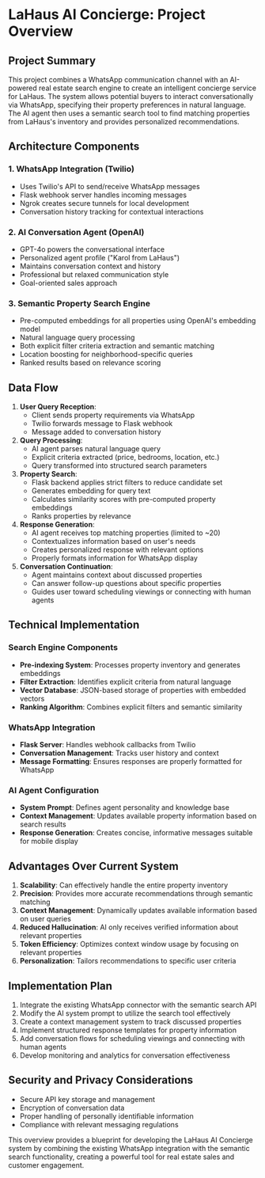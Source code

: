 # **LaHaus AI Concierge: Project Overview**

## **Project Summary**

This project combines a WhatsApp communication channel with an AI-powered real estate search engine to create an intelligent concierge service for LaHaus. The system allows potential buyers to interact conversationally via WhatsApp, specifying their property preferences in natural language. The AI agent then uses a semantic search tool to find matching properties from LaHaus's inventory and provides personalized recommendations.

## **Architecture Components**

### **1\. WhatsApp Integration (Twilio)**

* Uses Twilio's API to send/receive WhatsApp messages  
* Flask webhook server handles incoming messages  
* Ngrok creates secure tunnels for local development  
* Conversation history tracking for contextual interactions

### **2\. AI Conversation Agent (OpenAI)**

* GPT-4o powers the conversational interface  
* Personalized agent profile ("Karol from LaHaus")  
* Maintains conversation context and history  
* Professional but relaxed communication style  
* Goal-oriented sales approach

### **3\. Semantic Property Search Engine**

* Pre-computed embeddings for all properties using OpenAI's embedding model  
* Natural language query processing  
* Both explicit filter criteria extraction and semantic matching  
* Location boosting for neighborhood-specific queries  
* Ranked results based on relevance scoring

## **Data Flow**

1. **User Query Reception**:  
   * Client sends property requirements via WhatsApp  
   * Twilio forwards message to Flask webhook  
   * Message added to conversation history  
2. **Query Processing**:  
   * AI agent parses natural language query  
   * Explicit criteria extracted (price, bedrooms, location, etc.)  
   * Query transformed into structured search parameters  
3. **Property Search**:  
   * Flask backend applies strict filters to reduce candidate set  
   * Generates embedding for query text  
   * Calculates similarity scores with pre-computed property embeddings  
   * Ranks properties by relevance  
4. **Response Generation**:  
   * AI agent receives top matching properties (limited to \~20)  
   * Contextualizes information based on user's needs  
   * Creates personalized response with relevant options  
   * Properly formats information for WhatsApp display  
5. **Conversation Continuation**:  
   * Agent maintains context about discussed properties  
   * Can answer follow-up questions about specific properties  
   * Guides user toward scheduling viewings or connecting with human agents

## **Technical Implementation**

### **Search Engine Components**

* **Pre-indexing System**: Processes property inventory and generates embeddings  
* **Filter Extraction**: Identifies explicit criteria from natural language  
* **Vector Database**: JSON-based storage of properties with embedded vectors  
* **Ranking Algorithm**: Combines explicit filters and semantic similarity

### **WhatsApp Integration**

* **Flask Server**: Handles webhook callbacks from Twilio  
* **Conversation Management**: Tracks user history and context  
* **Message Formatting**: Ensures responses are properly formatted for WhatsApp

### **AI Agent Configuration**

* **System Prompt**: Defines agent personality and knowledge base  
* **Context Management**: Updates available property information based on search results  
* **Response Generation**: Creates concise, informative messages suitable for mobile display

## **Advantages Over Current System**

1. **Scalability**: Can effectively handle the entire property inventory  
2. **Precision**: Provides more accurate recommendations through semantic matching  
3. **Context Management**: Dynamically updates available information based on user queries  
4. **Reduced Hallucination**: AI only receives verified information about relevant properties  
5. **Token Efficiency**: Optimizes context window usage by focusing on relevant properties  
6. **Personalization**: Tailors recommendations to specific user criteria

## **Implementation Plan**

1. Integrate the existing WhatsApp connector with the semantic search API  
2. Modify the AI system prompt to utilize the search tool effectively  
3. Create a context management system to track discussed properties  
4. Implement structured response templates for property information  
5. Add conversation flows for scheduling viewings and connecting with human agents  
6. Develop monitoring and analytics for conversation effectiveness

## **Security and Privacy Considerations**

* Secure API key storage and management  
* Encryption of conversation data  
* Proper handling of personally identifiable information  
* Compliance with relevant messaging regulations

This overview provides a blueprint for developing the LaHaus AI Concierge system by combining the existing WhatsApp integration with the semantic search functionality, creating a powerful tool for real estate sales and customer engagement.
